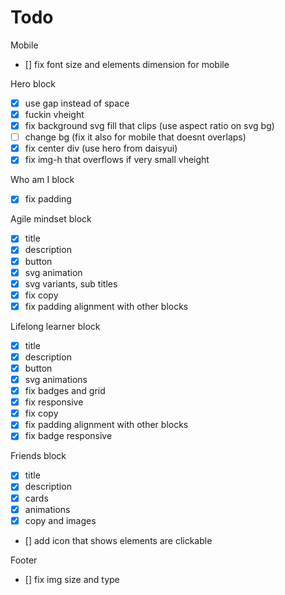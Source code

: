 # Todo

Mobile
- [] fix font size and elements dimension for mobile

Hero block
- [x] use gap instead of space
- [x] fuckin vheight
- [x] fix background svg fill that clips (use aspect ratio on svg bg)
- [ ] change bg (fix it also for mobile that doesnt overlaps)
- [x] fix center div (use hero from daisyui)
- [x] fix img-h that overflows if very small vheight

Who am I block
- [x] fix padding

Agile mindset block
- [x] title
- [x] description
- [x] button
- [x] svg animation
- [x] svg variants, sub titles
- [x] fix copy
- [x] fix padding alignment with other blocks

Lifelong learner block
- [x] title
- [x] description
- [x] button
- [x] svg animations
- [x] fix badges and grid
- [x] fix responsive
- [x] fix copy
- [x] fix padding alignment with other blocks
- [x] fix badge responsive

Friends block
- [x] title
- [x] description
- [x] cards
- [x] animations
- [x] copy and images
- [] add icon that shows elements are clickable

Footer
- [] fix img size and type